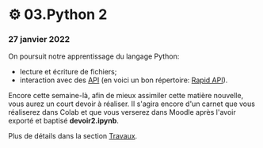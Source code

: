 # ⚙ 03.Python 2

### 27 janvier 2022

On poursuit notre apprentissage du langage Python:

* lecture et écriture de fichiers;
* interaction avec des [API](https://fr.wikipedia.org/wiki/Interface\_de\_programmation) (en voici un bon répertoire: [Rapid API](https://rapidapi.com)).

Encore cette semaine-là, afin de mieux assimiler cette matière nouvelle, vous aurez un court devoir à réaliser. Il s'agira encore d'un carnet que vous réaliserez dans Colab et que vous verserez dans Moodle après l'avoir exporté et baptisé **devoir2.ipynb**.

Plus de détails dans la section [Travaux](../travaux/travaux.md#devoir-2).
